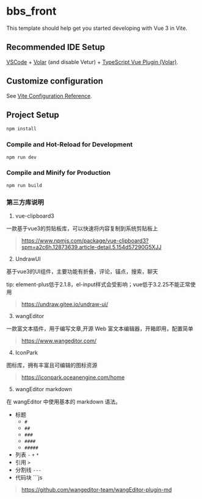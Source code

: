 # bbs_front

This template should help get you started developing with Vue 3 in Vite.

## Recommended IDE Setup

[VSCode](https://code.visualstudio.com/) + [Volar](https://marketplace.visualstudio.com/items?itemName=Vue.volar) (and disable Vetur) + [TypeScript Vue Plugin (Volar)](https://marketplace.visualstudio.com/items?itemName=Vue.vscode-typescript-vue-plugin).

## Customize configuration

See [Vite Configuration Reference](https://vitejs.dev/config/).

## Project Setup

```sh
npm install
```

### Compile and Hot-Reload for Development

```sh
npm run dev
```

### Compile and Minify for Production

```sh
npm run build
```

### 第三方库说明
1. vue-clipboard3

一款基于vue3的剪贴板库，可以快速将内容复制到系统剪贴板上
> https://www.npmjs.com/package/vue-clipboard3?spm=a2c6h.12873639.article-detail.5.154d57290G5XJJ

2. UndrawUI

基于vue3的UI组件，主要功能有折叠，评论，锚点，搜索，聊天

<block>tip: element-plus低于2.1.8，el-input样式会受影响；vue低于3.2.25不能正常使用</block>
> https://undraw.gitee.io/undraw-ui/


3. wangEditor

一款富文本插件，用于编写文章,开源 Web 富文本编辑器，开箱即用，配置简单
> https://www.wangeditor.com/


4. IconPark

图标库，拥有丰富且可编辑的图标资源

> https://iconpark.oceanengine.com/home


5. wangEditor markdown

在 wangEditor 中使用基本的 markdown 语法。
- 标题
    - `#`
    - `##`
    - `###`
    - `####`
    - `#####`
- 列表 `-` `+` `*`
- 引用 `>`
- 分割线 `---`
- 代码块 ```js

> https://github.com/wangeditor-team/wangEditor-plugin-md
